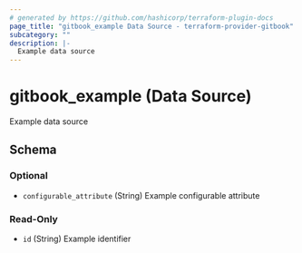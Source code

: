 ```yaml
---
# generated by https://github.com/hashicorp/terraform-plugin-docs
page_title: "gitbook_example Data Source - terraform-provider-gitbook"
subcategory: ""
description: |-
  Example data source
---
```


# gitbook_example (Data Source)

Example data source



<!-- schema generated by tfplugindocs -->
## Schema

### Optional

- `configurable_attribute` (String) Example configurable attribute

### Read-Only

- `id` (String) Example identifier
